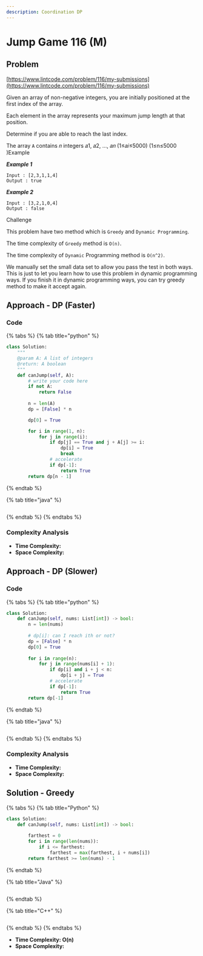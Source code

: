 ```yaml
---
description: Coordination DP
---
```


# Jump Game 116 (M)

## Problem

[https://www.lintcode.com/problem/116/my-submissions](https://www.lintcode.com/problem/116/my-submissions)

Given an array of non-negative integers, you are initially positioned at the first index of the array.

Each element in the array represents your maximum jump length at that position.

Determine if you are able to reach the last index.

The array `A` contains 𝑛 integers 𝑎1, 𝑎2, …, 𝑎𝑛 (1≤𝑎𝑖≤5000) (1≤n≤5000 )Example

_**Example 1**_

```
Input : [2,3,1,1,4]
Output : true
```

_**Example 2**_

```
Input : [3,2,1,0,4]
Output : false
```

Challenge

This problem have two method which is `Greedy` and `Dynamic Programming`.

The time complexity of `Greedy` method is `O(n)`.

The time complexity of `Dynamic` Programming method is `O(n^2)`.

We manually set the small data set to allow you pass the test in both ways. This is just to let you learn how to use this problem in dynamic programming ways. If you finish it in dynamic programming ways, you can try greedy method to make it accept again.



## Approach - DP (Faster)

### Code

{% tabs %}
{% tab title="python" %}
```python
class Solution:
    """
    @param A: A list of integers
    @return: A boolean
    """
    def canJump(self, A):
        # write your code here
        if not A:
            return False
        
        n = len(A)
        dp = [False] * n

        dp[0] = True

        for i in range(1, n):
            for j in range(i):
                if dp[j] == True and j + A[j] >= i:
                    dp[i] = True
                    break
                # accelerate
                if dp[-1]:
                    return True
        return dp[n - 1]
```
{% endtab %}

{% tab title="java" %}
```
```
{% endtab %}
{% endtabs %}

### Complexity Analysis

* **Time Complexity:**
* **Space Complexity:**

## Approach - DP (Slower)

### Code

{% tabs %}
{% tab title="python" %}
```python
class Solution:
    def canJump(self, nums: List[int]) -> bool:
        n = len(nums)
        
        # dp[i]: can I reach ith or not?
        dp = [False] * n
        dp[0] = True
        
        for i in range(n):
            for j in range(nums[i] + 1):
                if dp[i] and i + j < n:
                    dp[i + j] = True
                # accelerate
                if dp[-1]:
                    return True
        return dp[-1]
```
{% endtab %}

{% tab title="java" %}
```
```
{% endtab %}
{% endtabs %}

### Complexity Analysis

* **Time Complexity:**
* **Space Complexity:**



## Solution - Greedy

{% tabs %}
{% tab title="Python" %}
```python
class Solution:
    def canJump(self, nums: List[int]) -> bool:
        
        farthest = 0
        for i in range(len(nums)):
            if i <= farthest:
                farthest = max(farthest, i + nums[i])
        return farthest >= len(nums) - 1
```
{% endtab %}

{% tab title="Java" %}
```java
```
{% endtab %}

{% tab title="C++" %}
```cpp
```
{% endtab %}
{% endtabs %}

* **Time Complexity: O(n)**
* **Space Complexity:**

